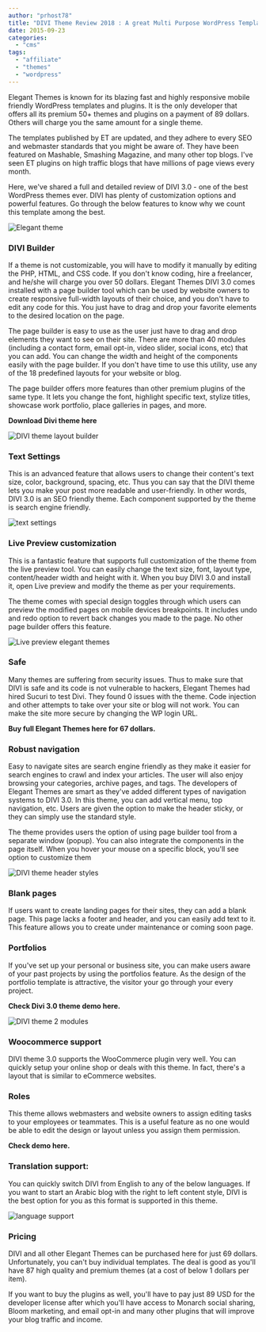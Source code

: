 ```yaml
---
author: "prhost78"
title: "DIVI Theme Review 2018 : A great Multi Purpose WordPress Template"
date: 2015-09-23
categories: 
  - "cms"
tags: 
  - "affiliate"
  - "themes"
  - "wordpress"
---
```


Elegant Themes is known for its blazing fast and highly responsive mobile friendly WordPress templates and plugins. It is the only developer that offers all its premium 50+ themes and plugins on a payment of 89 dollars. Others will charge you the same amount for a single theme.

The templates published by ET are updated, and they adhere to every SEO and webmaster standards that you might be aware of. They have been featured on Mashable, Smashing Magazine, and many other top blogs. I've seen ET plugins on high traffic blogs that have millions of page views every month.

Here, we've shared a full and detailed review of DIVI 3.0 - one of the best WordPress themes ever. DIVI has plenty of customization options and powerful features. Go through the below features to know why we count this template among the best.

![Elegant theme](images/Elegant-theme.jpg)

### DIVI Builder

If a theme is not customizable, you will have to modify it manually by editing the PHP, HTML, and CSS code. If you don't know coding, hire a freelancer, and he/she will charge you over 50 dollars. Elegant Themes DIVI 3.0 comes installed with a page builder tool which can be used by website owners to create responsive full-width layouts of their choice, and you don't have to edit any code for this. You just have to drag and drop your favorite elements to the desired location on the page.

The page builder is easy to use as the user just have to drag and drop elements they want to see on their site. There are more than 40 modules (including a contact form, email opt-in, video slider, social icons, etc) that you can add. You can change the width and height of the components easily with the page builder. If you don't have time to use this utility, use any of the 18 predefined layouts for your website or blog.

The page builder offers more features than other premium plugins of the same type. It lets you change the font, highlight specific text, stylize titles, showcase work portfolio, place galleries in pages, and more.

**Download Divi theme here**

![DIVI theme layout builder](images/DIVI-theme-layout-builder.jpg)

### Text Settings

This is an advanced feature that allows users to change their content's text size, color, background, spacing, etc. Thus you can say that the DIVI theme lets you make your post more readable and user-friendly. In other words, DIVI 3.0 is an SEO friendly theme. Each component supported by the theme is search engine friendly.

![text settings](images/text-settings.jpg)

### Live Preview customization

This is a fantastic feature that supports full customization of the theme from the live preview tool. You can easily change the text size, font, layout type, content/header width and height with it. When you buy DIVI 3.0 and install it, open Live preview and modify the theme as per your requirements.

The theme comes with special design toggles through which users can preview the modified pages on mobile devices breakpoints. It includes undo and redo option to revert back changes you made to the page. No other page builder offers this feature.

![Live preview elegant themes](images/Live-preview-elegant-themes.jpg)

### Safe

Many themes are suffering from security issues. Thus to make sure that DIVI is safe and its code is not vulnerable to hackers, Elegant Themes had hired Sucuri to test Divi. They found 0 issues with the theme. Code injection and other attempts to take over your site or blog will not work. You can make the site more secure by changing the WP login URL.

**Buy full Elegant Themes here for 67 dollars.**

### Robust navigation

Easy to navigate sites are search engine friendly as they make it easier for search engines to crawl and index your articles. The user will also enjoy browsing your categories, archive pages, and tags. The developers of Elegant Themes are smart as they've added different types of navigation systems to DIVI 3.0. In this theme, you can add vertical menu, top navigation, etc. Users are given the option to make the header sticky, or they can simply use the standard style.

The theme provides users the option of using page builder tool from a separate window (popup). You can also integrate the components in the page itself. When you hover your mouse on a specific block, you'll see option to customize them

![DIVI theme header styles](images/DIVI-theme-header-styles-1024x480.jpg)

### Blank pages

If users want to create landing pages for their sites, they can add a blank page. This page lacks a footer and header, and you can easily add text to it. This feature allows you to create under maintenance or coming soon page.

### Portfolios

If you've set up your personal or business site, you can make users aware of your past projects by using the portfolios feature. As the design of the portfolio template is attractive, the visitor your go through your every project.

**Check Divi 3.0 theme demo here.**

![DIVI theme 2 modules](images/DIVI-theme-2-modules.jpg)

### Woocommerce support

DIVI theme 3.0 supports the WooCommerce plugin very well. You can quickly setup your online shop or deals with this theme. In fact, there's a layout that is similar to eCommerce websites.

### Roles

This theme allows webmasters and website owners to assign editing tasks to your employees or teammates. This is a useful feature as no one would be able to edit the design or layout unless you assign them permission.

**Check demo here.**

### Translation support:

You can quickly switch DIVI from English to any of the below languages. If you want to start an Arabic blog with the right to left content style, DIVI is the best option for you as this format is supported in this theme.

![language support](images/language-support.jpg)

### Pricing

DIVI and all other Elegant Themes can be purchased here for just 69 dollars. Unfortunately, you can't buy individual templates. The deal is good as you'll have 87 high quality and premium themes (at a cost of below 1 dollars per item).

If you want to buy the plugins as well, you'll have to pay just 89 USD for the developer license after which you'll have access to Monarch social sharing, Bloom marketing, and email opt-in and many other plugins that will improve your blog traffic and income.
